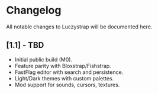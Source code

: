# Changelog
All notable changes to Luczystrap will be documented here.
## [1.1] - TBD
- Initial public build (M0).
- Feature parity with Bloxstrap/Fishstrap.
- FastFlag editor with search and persistence.
- Light/Dark themes with custom palettes.
- Mod support for sounds, cursors, textures.
